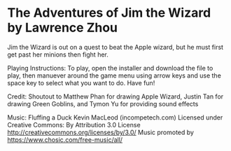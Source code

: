 # The Adventures of Jim the Wizard by Lawrence Zhou
 Jim the Wizard is out on a quest to beat the Apple wizard, but he must first get past her minions then fight her.
 
 Playing Instructions:
 To play, open the installer and download the file to play, then manuever around the game menu using arrow keys and use the space key to select what you want to do. Have fun!
 
 Credit:
 Shoutout to Matthew Phan for drawing Apple Wizard, Justin Tan for drawing Green Goblins, and Tymon Yu for providing sound effects
 
 Music: 
 Fluffing a Duck Kevin MacLeod (incompetech.com)
 Licensed under Creative Commons: By Attribution 3.0 License
 http://creativecommons.org/licenses/by/3.0/
 Music promoted by https://www.chosic.com/free-music/all/ 
